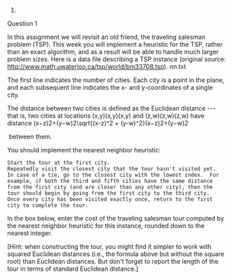 1.
Question 1

In this assignment we will revisit an old friend, the traveling salesman problem (TSP).  This week you will implement a heuristic for the TSP, rather than an exact algorithm, and as a result will be able to handle much larger problem sizes.  Here is a data file describing a TSP instance (original source: http://www.math.uwaterloo.ca/tsp/world/bm33708.tsp).
nn.txt

The first line indicates the number of cities. Each city is a point in the plane, and each subsequent line indicates the x- and y-coordinates of a single city.

The distance between two cities is defined as the Euclidean distance --- that is, two cities at locations (x,y)(x,y)(x,y) and (z,w)(z,w)(z,w) have distance (x−z)2+(y−w)2\sqrt{(x-z)^2 + (y-w)^2}(x−z)2+(y−w)2

​ between them.

You should implement the nearest neighbor heuristic:

    Start the tour at the first city.
    Repeatedly visit the closest city that the tour hasn't visited yet.  In case of a tie, go to the closest city with the lowest index.  For example, if both the third and fifth cities have the same distance from the first city (and are closer than any other city), then the tour should begin by going from the first city to the third city.
    Once every city has been visited exactly once, return to the first city to complete the tour.

In the box below, enter the cost of the traveling salesman tour computed by the nearest neighbor heuristic for this instance, rounded down to the nearest integer.

[Hint: when constructing the tour, you might find it simpler to work with squared Euclidean distances (i.e., the formula above but without the square root) than Euclidean distances.  But don't forget to report the length of the tour in terms of standard Euclidean distance.]